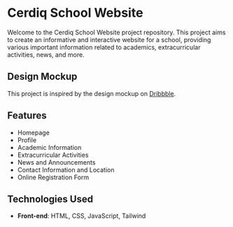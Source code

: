 # Cerdiq School Website

Welcome to the Cerdiq School Website project repository. This project aims to create an informative and interactive website for a school, providing various important information related to academics, extracurricular activities, news, and more.

## Design Mockup
This project is inspired by the design mockup on [Dribbble](https://dribbble.com/shots/18788816-School-Website).

## Features

- Homepage
- Profile
- Academic Information
- Extracurricular Activities
- News and Announcements
- Contact Information and Location
- Online Registration Form

## Technologies Used

- **Front-end**: HTML, CSS, JavaScript, Tailwind
